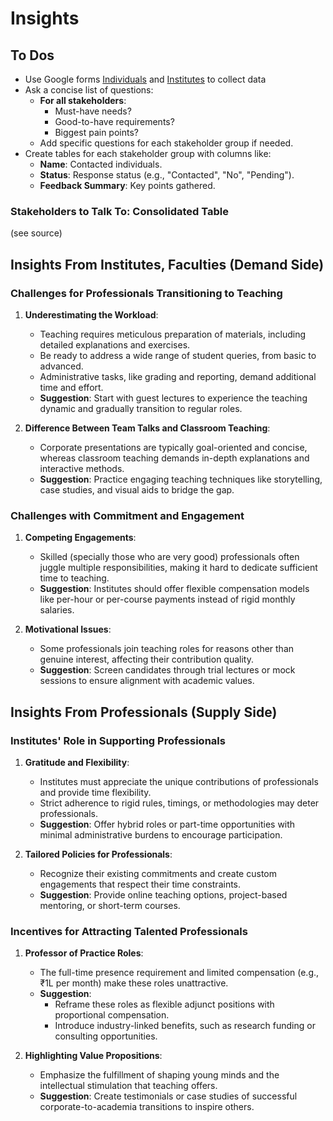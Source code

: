 # Insights

## To Dos
- Use Google forms [Individuals](./DoNew_VidyaSetu_Survey_Individual.md) and [Institutes](./DoNew_VidyaSetu_Survey_Institutes.md) to collect data
- Ask a concise list of questions:  
	- **For all stakeholders**:  
	  - Must-have needs?  
	  - Good-to-have requirements?  
	  - Biggest pain points?  
	- Add specific questions for each stakeholder group if needed.  
- Create tables for each stakeholder group with columns like:  
	- **Name**: Contacted individuals.  
	- **Status**: Response status (e.g., "Contacted", "No", "Pending").  
	- **Feedback Summary**: Key points gathered.  

### Stakeholders to Talk To: Consolidated Table  

(see source)
<!-- 

| **Category**         | **Name**               | **College/Relation**       | **Status**     | **Feedback Summary**               |  
|-----------------------|------------------------|----------------------------|----------------|------------------------------------|  
| **Teachers**          | Mrudul Dixit          | Cummins                    | No             | --                                 |  
|                       | Makarand Velankar     | Cummins                    | No             | --                                 |  
|                       | Nagesh Chaugule       | CoEP                       | Contacted      | Awaiting response                 |  
|                       | Ohol                  | CoEP                       | Contacted      | Awaiting response                 |  
|                       | Mohite                | CoEP                       | Contacted      | Awaiting response                 |  
|                       | Nimbalkar             | MIT-WPU                   | BoS member     | Awaiting response                 |  
|                       | Jyothi                | MIT-WPU                   | BoS member     | Awaiting response                 |  
|                       | (Unspecified names)   | PCCOE                      | Pending        | --                                 |  
|                       | (Unspecified names)   | VIT                        | Pending        | --                                 |  
|                       | (Unspecified names)   | VIIT                       | Pending        | --                                 |  
| **Students**          | Reeya and friends     | Students                   | Contacted      | Awaiting response                 |  
|                       | Arjun Deodhar         | Student                    | Contacted      | Awaiting response                 |  
|                       | Deepak Thite (son)    | Student                    | Contacted      | Awaiting response                 |  
| **Experts Who Teach** | Atul Kahate           | Industry-Academia Expert   | Contacted      | Awaiting response                 |  
|                       | Anjali Kulkarni       | Expert                     | Contacted      | Awaiting response                 |  
|                       | Sanjay Sane           | Expert                     | Contacted      | Awaiting response                 |  
|                       | Emails received       | Various sources            | Pending review | To be summarized                  |  
|                       | LinkedIn messages     | Various sources            | Pending review | To be summarized                  |  
| **FDP Organizers**    | (Unspecified names)   | Each college               | To be identified | --                                |  
| **Industry-Academia Coordinators** | (Unspecified names) | Each college (NIRF Submissions) | To be identified | --                             |  

 -->
## Insights From Institutes, Faculties (Demand Side)

### **Challenges for Professionals Transitioning to Teaching**  
1. **Underestimating the Workload**:  
   - Teaching requires meticulous preparation of materials, including detailed explanations and exercises.  
   - Be ready to address a wide range of student queries, from basic to advanced.  
   - Administrative tasks, like grading and reporting, demand additional time and effort.  
   - **Suggestion**: Start with guest lectures to experience the teaching dynamic and gradually transition to regular roles.  

2. **Difference Between Team Talks and Classroom Teaching**:  
   - Corporate presentations are typically goal-oriented and concise, whereas classroom teaching demands in-depth explanations and interactive methods.  
   - **Suggestion**: Practice engaging teaching techniques like storytelling, case studies, and visual aids to bridge the gap.  
### **Challenges with Commitment and Engagement**  
1. **Competing Engagements**:  
   - Skilled (specially those who are very good) professionals often juggle multiple responsibilities, making it hard to dedicate sufficient time to teaching.  
   - **Suggestion**: Institutes should offer flexible compensation models like per-hour or per-course payments instead of rigid monthly salaries.  

2. **Motivational Issues**:  
   - Some professionals join teaching roles for reasons other than genuine interest, affecting their contribution quality.  
   - **Suggestion**: Screen candidates through trial lectures or mock sessions to ensure alignment with academic values.     

## Insights From Professionals  (Supply Side)

### **Institutes' Role in Supporting Professionals**  
1. **Gratitude and Flexibility**:  
   - Institutes must appreciate the unique contributions of professionals and provide time flexibility.  
   - Strict adherence to rigid rules, timings, or methodologies may deter professionals.  
   - **Suggestion**: Offer hybrid roles or part-time opportunities with minimal administrative burdens to encourage participation.  

2. **Tailored Policies for Professionals**:  
   - Recognize their existing commitments and create custom engagements that respect their time constraints.  
   - **Suggestion**: Provide online teaching options, project-based mentoring, or short-term courses.  

### **Incentives for Attracting Talented Professionals**  
1. **Professor of Practice Roles**:  
   - The full-time presence requirement and limited compensation (e.g., ₹1L per month) make these roles unattractive.  
   - **Suggestion**:  
     - Reframe these roles as flexible adjunct positions with proportional compensation.  
     - Introduce industry-linked benefits, such as research funding or consulting opportunities.  

2. **Highlighting Value Propositions**:  
   - Emphasize the fulfillment of shaping young minds and the intellectual stimulation that teaching offers.  
   - **Suggestion**: Create testimonials or case studies of successful corporate-to-academia transitions to inspire others.  
 